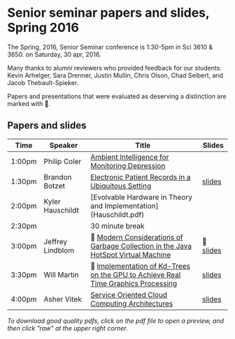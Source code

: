 # Senior seminar papers and slides, Spring 2016

The Spring, 2016, Senior Seminar conference is 1:30-5pm in  Sci 3610 & 3650.  on Saturday, 30 apr, 2016.

Many thanks to alumni reviewers who provided feedback for our students: Kevin Arhelger, Sara Drenner, Justin Mullin, Chris Olson, Chad Seibert, and Jacob Thebault-Spieker.

Papers and presentations that were evaluated as deserving a distinction are marked with 🌟. 

## Papers and slides

| Time | Speaker  | Title       | Slides  |
| -----|----------|-------------|---------|
| 1:00pm | Philip Coler  | [Ambient Intelligence for Monitoring Depression](Coler.pdf) |
| 1:30pm | Brandon Botzet  | [Electronic Patient Records in a Ubiquitous Setting](Botzet.pdf) | [slides](mullinslides.pdf) |
| 2:00pm | Kyler Hauschildt   | [Evolvable Hardware in Theory and Implementation] (Hauschildt.pdf)|
| 2:30pm | | 30 minute break 
| 3:00pm | Jeffrey Lindblom | 🌟 [Modern Considerations of Garbage Collection in the Java HotSpot Virtual Machine](Lindblom.pdf) | 🌟 [slides](Lindblomslides.pdf) |
| 3:30pm | Will Martin | 🌟 [Implementation of Kd-Trees on the GPU to Achieve Real Time Graphics Processing](Martin.pdf) | [slides](Martinslides.pdf) |
| 4:00pm | Asher Vitek  | [Service Oriented Cloud Computing Architectures](Vitek.pdf) | [slides](Vitekslides.pdf) |

*To download good quality pdfs, click on the pdf file to open a preview, and then click "raw" at the upper right corner.* 
